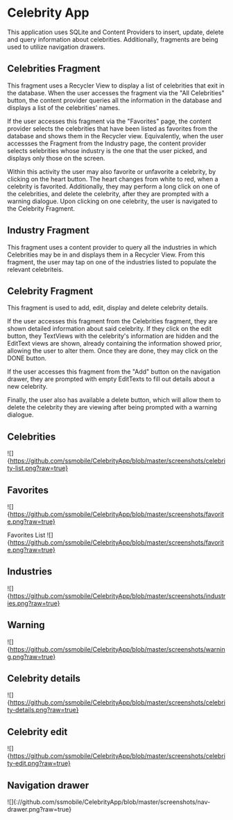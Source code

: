 # Celebrity App

This application uses SQLite and Content Providers to insert, update, delete and query information about celebrities.
Additionally, fragments are being used to utilize navigation drawers.

## Celebrities Fragment

This fragment uses a Recycler View to display a list of celebrities that exit in the database. When the user accesses the fragment via the "All Celebrities" button, the content provider queries all the information in the database and displays a list of the celebrities' names.

If the user accesses this fragment via the "Favorites" page, the content provider selects the celebrities that have been listed as favorites from the database and shows them in the Recycler view. Equivalently, when the user accessses the Fragment from the Industry page, the content provider selects selebrities whose industry is the one that the user picked, and displays only those on the screen.

Within this activity the user may also favorite or unfavorite a celebrity, by clicking on the heart button. The heart changes from white to red, when a celebrity is favorited.
Additionally, they may perform a long click on one of the celebrities, and delete the celebrity, after they are prompted with a warning dialogue.
Upon clicking on one celebrity, the user is navigated to the Celebrity Fragment.

## Industry Fragment

This fragment uses a content provider to query all the industries in which Celebrities may be in and displays them in a Recycler View. From this fragment, the user may tap on one of the industries listed to populate the relevant celebriteis.

## Celebrity Fragment

This fragment is used to add, edit, display and delete celebrity details.

If the user accesses this fragment from the Celebrities fragment, they are shown detailed information about said celebrity. If they click on the edit button, they TextViews with the celebrity's information are hidden and the EditText views are shown, already containing the information showed prior, allowing the user to alter them. Once they are done, they may click on the DONE button.

If the user accesses this fragment from the "Add" button on the navigation drawer, they are prompted with empty EditTexts to fill out details about a new celebrity.

Finally, the user also has available a delete button, which will allow them to delete the celebrity they are viewing after being prompted with a warning dialogue.

## Celebrities
![]{https://github.com/ssmobile/CelebrityApp/blob/master/screenshots/celebrity-list.png?raw=true}

## Favorites
![]{https://github.com/ssmobile/CelebrityApp/blob/master/screenshots/favorite.png?raw=true}

Favorites List
![]{https://github.com/ssmobile/CelebrityApp/blob/master/screenshots/favorite.png?raw=true}

## Industries
![]{https://github.com/ssmobile/CelebrityApp/blob/master/screenshots/industries.png?raw=true}

## Warning
![]{https://github.com/ssmobile/CelebrityApp/blob/master/screenshots/warning.png?raw=true}

## Celebrity details
![]{https://github.com/ssmobile/CelebrityApp/blob/master/screenshots/celebrity-details.png?raw=true}

## Celebrity edit
![]{https://github.com/ssmobile/CelebrityApp/blob/master/screenshots/celebrity-edit.png?raw=true}

## Navigation drawer
![]{://github.com/ssmobile/CelebrityApp/blob/master/screenshots/nav-drawer.png?raw=true}
